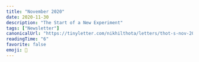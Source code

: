```yaml
---
title: "November 2020"
date: 2020-11-30
description: "The Start of a New Experiment"
tags: ["Newsletter"]
canonicalUrl: "https://tinyletter.com/nikhilthota/letters/thot-s-nov-2020-thoughts"
readingTime: "6"
favorite: false
emoji: 📜
---
```

